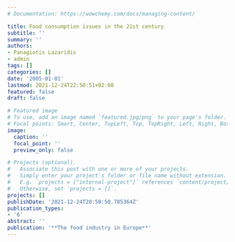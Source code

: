 ```yaml
---
# Documentation: https://wowchemy.com/docs/managing-content/

title: Food consumption issues in the 21st century
subtitle: ''
summary: ''
authors:
- Panagiotis Lazaridis
- admin
tags: []
categories: []
date: '2005-01-01'
lastmod: 2021-12-24T22:50:51+02:00
featured: false
draft: false

# Featured image
# To use, add an image named `featured.jpg/png` to your page's folder.
# Focal points: Smart, Center, TopLeft, Top, TopRight, Left, Right, BottomLeft, Bottom, BottomRight.
image:
  caption: ''
  focal_point: ''
  preview_only: false

# Projects (optional).
#   Associate this post with one or more of your projects.
#   Simply enter your project's folder or file name without extension.
#   E.g. `projects = ["internal-project"]` references `content/project/deep-learning/index.md`.
#   Otherwise, set `projects = []`.
projects: []
publishDate: '2021-12-24T20:50:50.785364Z'
publication_types:
- '6'
abstract: ''
publication: '**The food industry in Europe**'
---
```


